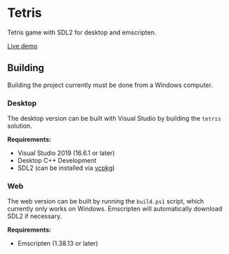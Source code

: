 # Tetris

Tetris game with SDL2 for desktop and emscripten.

[Live demo](https://davidkanekanian.co.uk/res/random_stuff/emscripten_2/Web/)

## Building

Building the project currently must be done from a Windows computer.

### Desktop

The desktop version can be built with Visual Studio by building the `tetris` solution.

**Requirements:**
- Visual Studio 2019 (16.6.1 or later)
- Desktop C++ Development
- SDL2 (can be installed via [vcpkg](https://github.com/microsoft/vcpkg))

### Web

The web version can be built by running the `build.ps1` script, which currently only works on
Windows. Emscripten will automatically download SDL2 if necessary.

**Requirements:**
- Emscripten (1.38.13 or later)
